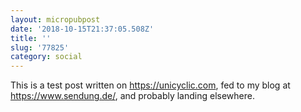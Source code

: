```yaml
---
layout: micropubpost
date: '2018-10-15T21:37:05.508Z'
title: ''
slug: '77825'
category: social
---
```

This is a test post written on https://unicyclic.com, fed to my blog at https://www.sendung.de/, and probably landing elsewhere.

